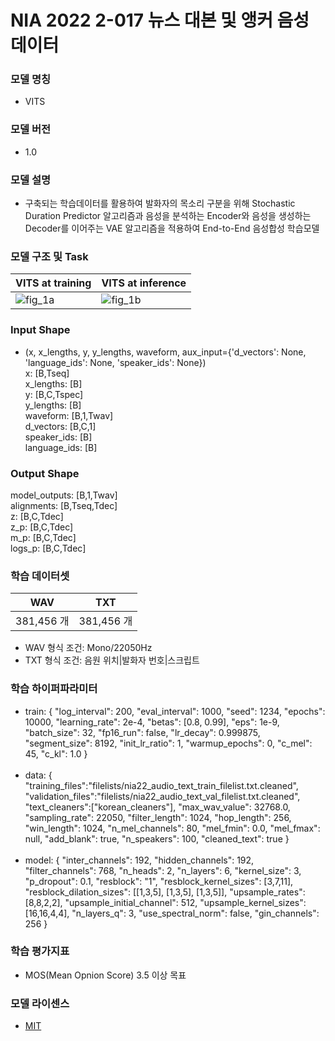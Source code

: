 # NIA 2022 2-017 뉴스 대본 및 앵커 음성 데이터

### 모델 명칭
* VITS<br>

### 모델 버전
* 1.0<br>

### 모델 설명<br>
* 구축되는 학습데이터를 활용하여 발화자의 목소리 구분을 위해 Stochastic Duration Predictor 알고리즘과 음성을 분석하는 Encoder와 음성을 생성하는 Decoder를 이어주는 VAE 알고리즘을 적용하여 End-to-End 음성합성 학습모델<br>

### 모델 구조 및 Task<br>

VITS at training|VITS at inference|
---|---|
![fig_1a](https://user-images.githubusercontent.com/118957399/205776786-32a06d0b-d1e5-47df-a164-7724331707b7.png)|![fig_1b](https://user-images.githubusercontent.com/118957399/205776793-1b22ff0e-2b7f-4b5a-b121-52d543bec02a.png)|

### Input Shape
  * (x, x_lengths, y, y_lengths, waveform, aux_input={'d_vectors': None, 'language_ids': None, 'speaker_ids': None})<br>
    x: [B,Tseq]<br>
    x_lengths: [B]<br>
    y: [B,C,Tspec]<br>
    y_lengths: [B]<br>
    waveform: [B,1,Twav]<br>
    d_vectors: [B,C,1]<br>
    speaker_ids: [B]<br>
    language_ids: [B]<br>

### Output Shape<br>
model_outputs: [B,1,Twav]<br>
alignments: [B,Tseq,Tdec]<br>
z: [B,C,Tdec]<br>
z_p: [B,C,Tdec]<br>
m_p: [B,C,Tdec]<br>
logs_p: [B,C,Tdec]<br>

### 학습 데이터셋<br>

WAV|TXT|
---|---|
381,456 개|381,456 개|

* WAV 형식 조건: Mono/22050Hz<br>
* TXT 형식 조건: 음원 위치|발화자 번호|스크립트 <br>

### 학습 하이퍼파라미터<br>
  * train: {
    "log_interval": 200,
    "eval_interval": 1000,
    "seed": 1234,
    "epochs": 10000,
    "learning_rate": 2e-4,
    "betas": [0.8, 0.99],
    "eps": 1e-9,
    "batch_size": 32,
    "fp16_run": false,
    "lr_decay": 0.999875,
    "segment_size": 8192,
    "init_lr_ratio": 1,
    "warmup_epochs": 0,
    "c_mel": 45,
    "c_kl": 1.0
  }<br><br>
  * data: {
    "training_files":"filelists/nia22_audio_text_train_filelist.txt.cleaned",
    "validation_files":"filelists/nia22_audio_text_val_filelist.txt.cleaned",
    "text_cleaners":["korean_cleaners"],
    "max_wav_value": 32768.0,
    "sampling_rate": 22050,
    "filter_length": 1024,
    "hop_length": 256,
    "win_length": 1024,
    "n_mel_channels": 80,
    "mel_fmin": 0.0,
    "mel_fmax": null,
    "add_blank": true,
    "n_speakers": 100,
    "cleaned_text": true
  }<br><br>
  * model: {
    "inter_channels": 192,
    "hidden_channels": 192,
    "filter_channels": 768,
    "n_heads": 2,
    "n_layers": 6,
    "kernel_size": 3,
    "p_dropout": 0.1,
    "resblock": "1",
    "resblock_kernel_sizes": [3,7,11],
    "resblock_dilation_sizes": [[1,3,5], [1,3,5], [1,3,5]],
    "upsample_rates": [8,8,2,2],
    "upsample_initial_channel": 512,
    "upsample_kernel_sizes": [16,16,4,4],
    "n_layers_q": 3,
    "use_spectral_norm": false,
    "gin_channels": 256
  }<br>

### 학습 평가지표<br>
* MOS(Mean Opnion Score) 3.5 이상 목표

### 모델 라이센스
* [MIT](https://opensource.org/licenses/MIT)
